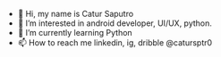 - 👋 Hi, my name is Catur Saputro
- 👀 I’m interested in android developer, UI/UX, python.
- 🌱 I’m currently learning Python
- 📫 How to reach me linkedin, ig, dribble @catursptr0

<!---
lolimilkita/lolimilkita is a ✨ special ✨ repository because its `README.md` (this file) appears on your GitHub profile.
You can click the Preview link to take a look at your changes.
--->

